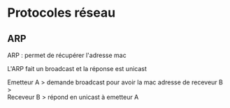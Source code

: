 # Protocoles réseau

## ARP

<!-- à corriger -->
ARP : permet de récupérer l'adresse mac 

L'ARP fait un broadcast et la réponse est unicast 

 

Emetteur A > demande broadcast pour avoir la mac adresse de receveur B >  
Receveur B > répond en unicast à emetteur A 
